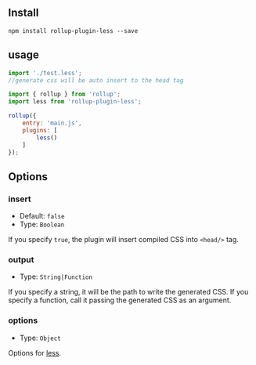 ## Install

```node
npm install rollup-plugin-less --save
```

## usage

```js
import './test.less';
//generate css will be auto insert to the head tag
```

```js
import { rollup } from 'rollup';
import less from 'rollup-plugin-less';

rollup({
    entry: 'main.js',
    plugins: [
        less()
    ]
});
```


## Options

### insert

+ Default: `false`
+ Type: `Boolean`

If you specify `true`, the plugin will insert compiled CSS into `<head/>` tag.

### output

+ Type: `String|Function`

If you specify a string, it will be the path to write the generated CSS.
If you specify a function, call it passing the generated CSS as an argument.

### options

+ Type: `Object`

Options for [less](http://lesscss.org/usage/#programmatic-usage).
